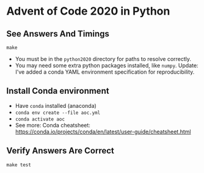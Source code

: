 # Advent of Code 2020 in Python

## See Answers And Timings

`make`

- You must be in the `python2020` directory for paths to resolve correctly.
- You may need some extra python packages installed, like `numpy`. Update:
  I've added a conda YAML environment specification for reproducibility.

## Install Conda environment

- Have `conda` installed (anaconda)
- `conda env create --file aoc.yml`
- `conda activate aoc`
- See more: Conda cheatsheet: https://conda.io/projects/conda/en/latest/user-guide/cheatsheet.html

## Verify Answers Are Correct

`make test`
